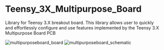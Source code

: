 # Teensy_3X_Multipurpose_Board
Library for Teensy 3.X breakout board. This library allows user to quickly and effortlessly configure and use features implemented by the Teensy 3.X Multipurpose Board PCB

![multipurposeboard_board](https://user-images.githubusercontent.com/20977405/55296833-ee7bf880-53ec-11e9-9b9b-fb94de6bc2db.png)
![multipurposeboard_schematic](https://user-images.githubusercontent.com/20977405/55296834-ee7bf880-53ec-11e9-91fe-682e94509819.png)
